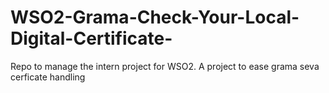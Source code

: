 # WSO2-Grama-Check-Your-Local-Digital-Certificate-
Repo to manage the intern project for WSO2. A project to ease grama seva cerficate handling
